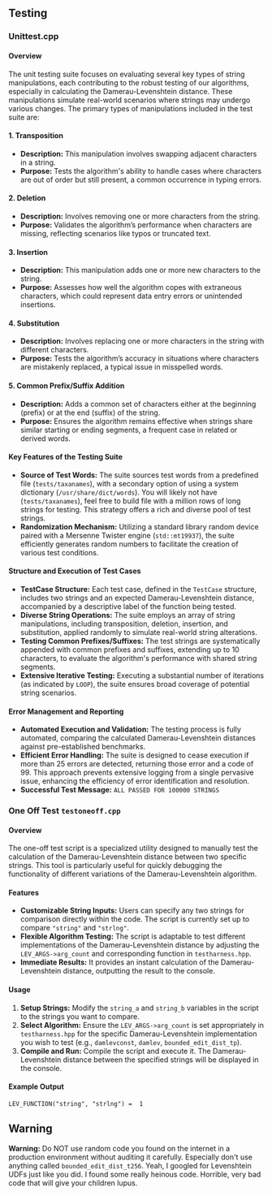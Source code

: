 ## Testing

### Unittest.cpp

#### Overview

The unit testing suite focuses on evaluating several key types of string manipulations, each contributing to the robust testing of our algorithms, especially in calculating the Damerau-Levenshtein distance. These manipulations simulate real-world scenarios where strings may undergo various changes. The primary types of manipulations included in the test suite are:

#### 1. Transposition

- **Description:** This manipulation involves swapping adjacent characters in a string.
- **Purpose:** Tests the algorithm's ability to handle cases where characters are out of order but still present, a common occurrence in typing errors.

#### 2. Deletion

- **Description:** Involves removing one or more characters from the string.
- **Purpose:** Validates the algorithm’s performance when characters are missing, reflecting scenarios like typos or truncated text.

#### 3. Insertion

- **Description:** This manipulation adds one or more new characters to the string.
- **Purpose:** Assesses how well the algorithm copes with extraneous characters, which could represent data entry errors or unintended insertions.

#### 4. Substitution

- **Description:** Involves replacing one or more characters in the string with different characters.
- **Purpose:** Tests the algorithm’s accuracy in situations where characters are mistakenly replaced, a typical issue in misspelled words.

#### 5. Common Prefix/Suffix Addition

- **Description:** Adds a common set of characters either at the beginning (prefix) or at the end (suffix) of the string.
- **Purpose:** Ensures the algorithm remains effective when strings share similar starting or ending segments, a frequent case in related or derived words.

#### Key Features of the Testing Suite

- **Source of Test Words:** The suite sources test words from a predefined file (`tests/taxanames`), with a secondary option of using a system dictionary (`/usr/share/dict/words`). You will likely not have (`tests/taxanames`), feel free to build file with a million rows of long strings for testing. This strategy offers a rich and diverse pool of test strings.
- **Randomization Mechanism:** Utilizing a standard library random device paired with a Mersenne Twister engine (`std::mt19937`), the suite efficiently generates random numbers to facilitate the creation of various test conditions.

#### Structure and Execution of Test Cases

- **TestCase Structure:** Each test case, defined in the `TestCase` structure, includes two strings and an expected Damerau-Levenshtein distance, accompanied by a descriptive label of the function being tested.
- **Diverse String Operations:** The suite employs an array of string manipulations, including transposition, deletion, insertion, and substitution, applied randomly to simulate real-world string alterations.
- **Testing Common Prefixes/Suffixes:** The test strings are systematically appended with common prefixes and suffixes, extending up to 10 characters, to evaluate the algorithm's performance with shared string segments.
- **Extensive Iterative Testing:** Executing a substantial number of iterations (as indicated by `LOOP`), the suite ensures broad coverage of potential string scenarios.

#### Error Management and Reporting

- **Automated Execution and Validation:** The testing process is fully automated, comparing the calculated Damerau-Levenshtein distances against pre-established benchmarks.
- **Efficient Error Handling:** The suite is designed to cease execution if more than 25 errors are detected, returning those error and a code of 99. This approach prevents extensive logging from a single pervasive issue, enhancing the efficiency of error identification and resolution.
- **Successful Test Message:**  `ALL PASSED FOR 100000 STRINGS`

### One Off Test `testoneoff.cpp`

#### Overview

The one-off test script is a specialized utility designed to manually test the calculation of the Damerau-Levenshtein distance between two specific strings. This tool is particularly useful for quickly debugging the functionality of different variations of the Damerau-Levenshtein algorithm.

#### Features

- **Customizable String Inputs:** Users can specify any two strings for comparison directly within the code. The script is currently set up to compare `"string"` and `"strlng"`.
- **Flexible Algorithm Testing:** The script is adaptable to test different implementations of the Damerau-Levenshtein distance by adjusting the `LEV_ARGS->arg_count` and corresponding function in `testharness.hpp`.
- **Immediate Results:** It provides an instant calculation of the Damerau-Levenshtein distance, outputting the result to the console.

#### Usage

1. **Setup Strings:** Modify the `string_a` and `string_b` variables in the script to the strings you want to compare.
2. **Select Algorithm:** Ensure the `LEV_ARGS->arg_count` is set appropriately in `testharness.hpp` for the specific Damerau-Levenshtein implementation you wish to test (e.g., `damlevconst`, `damlev`, `bounded_edit_dist_tp`).
3. **Compile and Run:** Compile the script and execute it. The Damerau-Levenshtein distance between the specified strings will be displayed in the console.

#### Example Output

```
LEV_FUNCTION("string", "strlng") =  1
```

## Warning

__Warning:__ Do NOT use random code you found on the internet in a production
environment without auditing it carefully. Especially don't use anything called
`bounded_edit_dist_t256`. Yeah, I googled for Levenshtein UDFs just like you did. I found
some really heinous code. Horrible, very bad code that will give your children
lupus.
